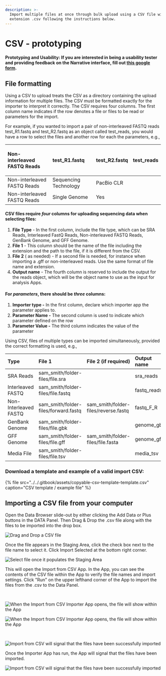 ```yaml
---
description: >-
  Import multiple files at once through bulk upload using a CSV file with
  extension .csv following the instructions below.
---
```


# CSV - prototyping

#### Prototyping and Usability: If you are interested in being a usability tester and providing feedback on the Narrative interface, fill out [this google form](https://docs.google.com/forms/d/e/1FAIpQLSdFJT3vAR0DR8UZir29nhFujCh-B0AXczhw6oylht7r9JVPRQ/viewform). 

## File formatting

Using a CSV to upload treats the CSV as a directory containing the upload information for multiple files. The CSV must be formatted exactly for the importer to interpret it correctly. The CSV requires four columns. The first column name indicates if the row denotes a file or files to be read or parameters for the import. 

For example, if you wanted to import a pair of non-interleaved FASTQ reads test\_R1.fastq and test\_R2.fastq as an object called test\_reads, you would have a row to select the files and another row for each the parameters, e.g.,

<table>
  <thead>
    <tr>
      <th style="text-align:left">
        <p></p>
        <p>Non-interleaved FASTQ Reads</p>
      </th>
      <th style="text-align:left">test_R1.fastq</th>
      <th style="text-align:left">test_R2.fastq</th>
      <th style="text-align:left">test_reads</th>
    </tr>
  </thead>
  <tbody>
    <tr>
      <td style="text-align:left">Non-interleaved FASTQ Reads</td>
      <td style="text-align:left">Sequencing Technology</td>
      <td style="text-align:left">PacBio CLR</td>
      <td style="text-align:left"></td>
    </tr>
    <tr>
      <td style="text-align:left">Non-interleaved FASTQ Reads</td>
      <td style="text-align:left">Single Genome</td>
      <td style="text-align:left">Yes</td>
      <td style="text-align:left"></td>
    </tr>
  </tbody>
</table>

#### CSV files require _four_ columns for uploading sequencing data when selecting files: 

1. **File Type** - In the first column, include the file type, which can be SRA Reads, Interleaved FastQ Reads, Non-interleaved FASTQ Reads, GenBank Genome, and GFF Genome. 
2. **File 1** - This column should be the name of the file including the extension and the path to the file, if it is different from the CSV. 
3. **File 2** \( as needed\) - If a second file is needed, for instance when importing a .gff or non-interleaved reads. Use the same format of file name and extension. 
4. **Output name** - The fourth column is reserved to include the output for the reads object, which will be the object name to use as the input for analysis Apps. 

#### For _parameters_, there should be _three_ columns:

1. **Importer type -** In the first column, declare which importer app the parameter applies to.
2. **Parameter Name -** The second column is used to indicate which parameter defined on the row
3. **Parameter Value -** The third column indicates the value of the parameter

Using CSV, files of multiple types can be imported simultaneously, provided the correct formatting is used, e.g.,

| Type | File 1 | File 2 \(if required\) | Output name |
| :--- | :--- | :--- | :--- |
| SRA Reads | sam\_smith/folder-files/file.sra |  | sra\_reads |
| Interleaved FASTQ | sam\_smith/folder-files/file.fastq |  | fastq\_reads |
| Non-Interleaved FASTQ | sam\_smith/folder-files/forward.fastq | sam\_smith/folder-files/reverse.fastq | fastq\_F\_R |
| GenBank Genome | sam\_smith/folder-files/file.gbk |  | genome\_gbk |
| GFF Genome | sam\_smith/folder-files/file.gff | sam\_smith/folder-files/file.fasta | genome\_gff |
| Media File | sam\_smith/folder-files/file.tsv |  | media\_tsv |

### Download a template and example of a valid import CSV: 

{% file src="../../.gitbook/assets/copyable-csv-template-template.csv" caption="CSV template / example file" %}

## Importing a CSV file from your computer

Open the Data Browser slide-out by either clicking the Add Data or Plus buttons in the DATA Panel. Then Drag & Drop the .csv file along with the files to be imported into the drop box.

![Drag and Drop a CSV file](../../.gitbook/assets/screen-shot-2020-10-20-at-9.43.48-am.png)

Once the file appears in the Staging Area, click the check box next to the file name to select it. Click Import Selected at the bottom right corner.  

![Select file once it populates the Staging Area](../../.gitbook/assets/screen-shot-2020-10-20-at-9.44.20-am.png)

This will open the Import from CSV App. In the App, you can see the contents of the CSV file within the App to verify the file names and import settings. Click "Run" on the upper lefthand corner of the App to import the files from the .csv to the Data Panel. 



​

![When the Import from CSV Importer App opens, the file will show within the App](../../.gitbook/assets/screen-shot-2020-10-20-at-9.44.38-am.png)

![When the Import from CSV Importer App opens, the file will show within the App](../../.gitbook/assets/screen-shot-2020-10-22-at-1.32.37-pm%20%281%29.png)

​

![Import from CSV will signal that the files have been successfully imported](../../.gitbook/assets/screen-shot-2020-10-20-at-9.45.18-am.png)

Once the Importer App has run, the App will signal that the files have been imported. 

![Import from CSV will signal that the files have been successfully imported](../../.gitbook/assets/screen-shot-2020-10-22-at-1.33.12-pm.png)

